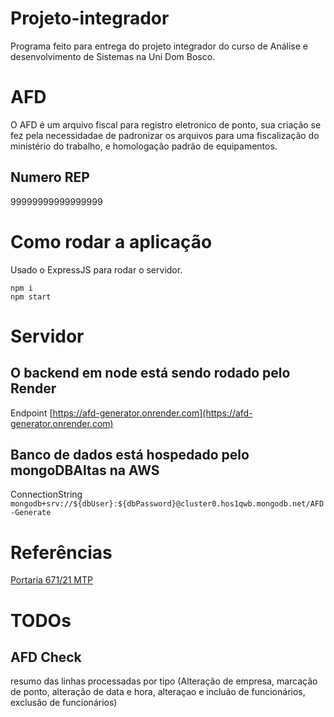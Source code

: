 # Projeto-integrador


Programa feito para entrega do projeto integrador do curso de Análise e desenvolvimento de Sistemas na Uni Dom Bosco.

# AFD

O AFD é um arquivo fiscal para registro eletronico de ponto, sua criação se fez pela necessidadae de padronizar os arquivos para uma fiscalização do ministério do trabalho, e homologação padrão de equipamentos.

## Numero REP
99999999999999999

# Como rodar a aplicação

Usado o ExpressJS para rodar o servidor.

```
npm i
npm start
```

# Servidor

## O backend em node está sendo rodado pelo Render

Endpoint
[https://afd-generator.onrender.com](https://afd-generator.onrender.com)

## Banco de dados está hospedado pelo mongoDBAltas na AWS

ConnectionString
`mongodb+srv://${dbUser}:${dbPassword}@cluster0.hos1qwb.mongodb.net/AFD-Generate`

# Referências

[Portaria 671/21 MTP](https://in.gov.br/en/web/dou/-/portaria-359094139)


# TODOs

## AFD Check

resumo das linhas processadas por tipo (Alteração de empresa, marcação de ponto, alteração de data e hora, alteraçao e incluão de funcionários, exclusão de funcionários)
